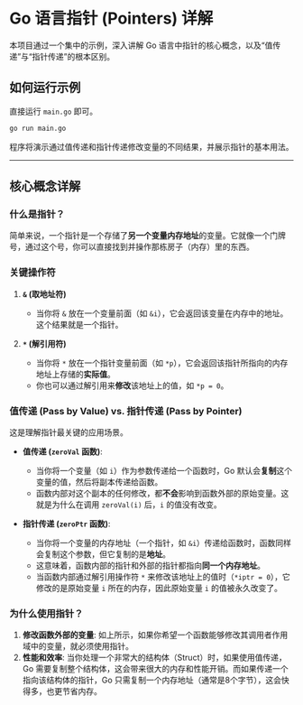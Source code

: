 # Go 语言指针 (Pointers) 详解

本项目通过一个集中的示例，深入讲解 Go 语言中指针的核心概念，以及“值传递”与“指针传递”的根本区别。

## 如何运行示例

直接运行 `main.go` 即可。

```sh
go run main.go
```

程序将演示通过值传递和指针传递修改变量的不同结果，并展示指针的基本用法。

---

## 核心概念详解

### 什么是指针？

简单来说，一个指针是一个存储了**另一个变量内存地址**的变量。它就像一个门牌号，通过这个号，你可以直接找到并操作那栋房子（内存）里的东西。

### 关键操作符

1.  **`&` (取地址符)**
    *   当你将 `&` 放在一个变量前面（如 `&i`），它会返回该变量在内存中的地址。这个结果就是一个指针。

2.  **`*` (解引用符)**
    *   当你将 `*` 放在一个指针变量前面（如 `*p`），它会返回该指针所指向的内存地址上存储的**实际值**。
    *   你也可以通过解引用来**修改**该地址上的值，如 `*p = 0`。

### 值传递 (Pass by Value) vs. 指针传递 (Pass by Pointer)

这是理解指针最关键的应用场景。

*   **值传递 (`zeroVal` 函数)**:
    *   当你将一个变量（如 `i`）作为参数传递给一个函数时，Go 默认会**复制**这个变量的值，然后将副本传递给函数。
    *   函数内部对这个副本的任何修改，都**不会**影响到函数外部的原始变量。这就是为什么在调用 `zeroVal(i)` 后，`i` 的值没有改变。

*   **指针传递 (`zeroPtr` 函数)**:
    *   当你将一个变量的内存地址（一个指针，如 `&i`）传递给函数时，函数同样会复制这个参数，但它复制的是**地址**。
    *   这意味着，函数内部的指针和外部的指针都指向**同一个内存地址**。
    *   当函数内部通过解引用操作符 `*` 来修改该地址上的值时（`*iptr = 0`），它修改的是原始变量 `i` 所在的内存，因此原始变量 `i` 的值被永久改变了。

### 为什么使用指针？

1.  **修改函数外部的变量**: 如上所示，如果你希望一个函数能够修改其调用者作用域中的变量，就必须使用指针。
2.  **性能和效率**: 当你处理一个非常大的结构体（Struct）时，如果使用值传递，Go 需要复制整个结构体，这会带来很大的内存和性能开销。而如果传递一个指向该结构体的指针，Go 只需复制一个内存地址（通常是8个字节），这会快得多，也更节省内存。
